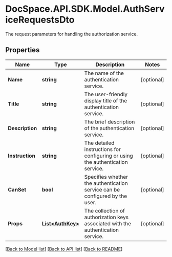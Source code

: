 # DocSpace.API.SDK.Model.AuthServiceRequestsDto
The request parameters for handling the authorization service.

## Properties

Name | Type | Description | Notes
------------ | ------------- | ------------- | -------------
**Name** | **string** | The name of the authentication service. | [optional] 
**Title** | **string** | The user-friendly display title of the authentication service. | [optional] 
**Description** | **string** | The brief description of the authentication service. | [optional] 
**Instruction** | **string** | The detailed instructions for configuring or using the authentication service. | [optional] 
**CanSet** | **bool** | Specifies whether the authentication service can be configured by the user. | [optional] 
**Props** | [**List&lt;AuthKey&gt;**](AuthKey.md) | The collection of authorization keys associated with the authentication service. | [optional] 

[[Back to Model list]](../README.md#documentation-for-models) [[Back to API list]](../README.md#documentation-for-api-endpoints) [[Back to README]](../README.md)


